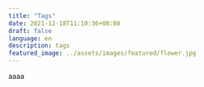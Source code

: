 ```yaml
---
title: "Tags"
date: 2021-12-18T11:10:36+08:00
draft: false
language: en
description: tags
featured_image: ../assets/images/featured/flower.jpg
---
```



aaaa
